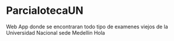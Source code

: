 ParcialotecaUN
==============

Web App donde se encontraran todo tipo de examenes viejos de la Universidad Nacional sede Medellin
Hola
